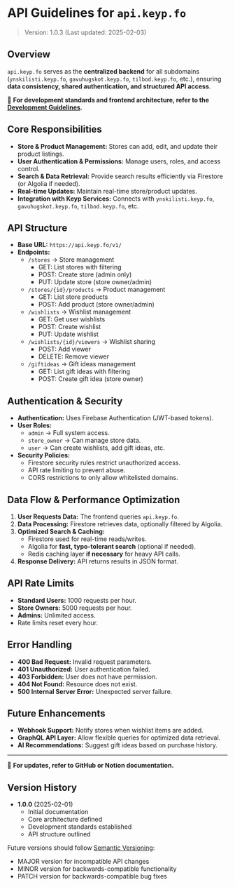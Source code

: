 # API Guidelines for `api.keyp.fo`
> Version: 1.0.3 (Last updated: 2025-02-03)

## Overview
`api.keyp.fo` serves as the **centralized backend** for all subdomains (`ynskilisti.keyp.fo`, `gavuhugskot.keyp.fo`, `tilbod.keyp.fo`, etc.), ensuring **data consistency, shared authentication, and structured API access**.

📌 **For development standards and frontend architecture, refer to the [Development Guidelines](#).**

## Core Responsibilities
- **Store & Product Management:** Stores can add, edit, and update their product listings.
- **User Authentication & Permissions:** Manage users, roles, and access control.
- **Search & Data Retrieval:** Provide search results efficiently via Firestore (or Algolia if needed).
- **Real-time Updates:** Maintain real-time store/product updates.
- **Integration with Keyp Services:** Connects with `ynskilisti.keyp.fo`, `gavuhugskot.keyp.fo`, `tilbod.keyp.fo`, etc.

## API Structure
- **Base URL:** `https://api.keyp.fo/v1/`
- **Endpoints:**
  - `/stores` → Store management
    - GET: List stores with filtering
    - POST: Create store (admin only)
    - PUT: Update store (store owner/admin)
  - `/stores/{id}/products` → Product management
    - GET: List store products
    - POST: Add product (store owner/admin)
  - `/wishlists` → Wishlist management
    - GET: Get user wishlists
    - POST: Create wishlist
    - PUT: Update wishlist
  - `/wishlists/{id}/viewers` → Wishlist sharing
    - POST: Add viewer
    - DELETE: Remove viewer
  - `/giftideas` → Gift ideas management
    - GET: List gift ideas with filtering
    - POST: Create gift idea (store owner)

## Authentication & Security
- **Authentication:** Uses Firebase Authentication (JWT-based tokens).
- **User Roles:**
  - `admin` → Full system access.
  - `store_owner` → Can manage store data.
  - `user` → Can create wishlists, add gift ideas, etc.
- **Security Policies:**
  - Firestore security rules restrict unauthorized access.
  - API rate limiting to prevent abuse.
  - CORS restrictions to only allow whitelisted domains.

## Data Flow & Performance Optimization
1. **User Requests Data:** The frontend queries `api.keyp.fo`.
2. **Data Processing:** Firestore retrieves data, optionally filtered by Algolia.
3. **Optimized Search & Caching:**
   - Firestore used for real-time reads/writes.
   - Algolia for **fast, typo-tolerant search** (optional if needed).
   - Redis caching layer **if necessary** for heavy API calls.
4. **Response Delivery:** API returns results in JSON format.

## API Rate Limits
- **Standard Users:** 1000 requests per hour.
- **Store Owners:** 5000 requests per hour.
- **Admins:** Unlimited access.
- Rate limits reset every hour.

## Error Handling
- **400 Bad Request:** Invalid request parameters.
- **401 Unauthorized:** User authentication failed.
- **403 Forbidden:** User does not have permission.
- **404 Not Found:** Resource does not exist.
- **500 Internal Server Error:** Unexpected server failure.

## Future Enhancements
- **Webhook Support:** Notify stores when wishlist items are added.
- **GraphQL API Layer:** Allow flexible queries for optimized data retrieval.
- **AI Recommendations:** Suggest gift ideas based on purchase history.

---
🚀 **For updates, refer to GitHub or Notion documentation.**

## Version History
- **1.0.0** (2025-02-01)
  - Initial documentation
  - Core architecture defined
  - Development standards established
  - API structure outlined

Future versions should follow [Semantic Versioning](https://semver.org/):
- MAJOR version for incompatible API changes
- MINOR version for backwards-compatible functionality
- PATCH version for backwards-compatible bug fixes